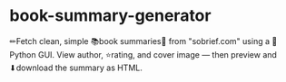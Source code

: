 # book-summary-generator
✏Fetch clean, simple 📚book summaries📑 from "sobrief.com" using a 🐍Python GUI. View author, ⭐rating, and cover image — then preview and ⬇download the summary as HTML.
